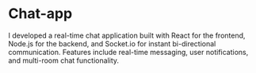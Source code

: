 # Chat-app
I developed a real-time chat application built with React for the frontend, Node.js for the backend, and Socket.io for instant bi-directional communication. Features include real-time messaging, user notifications, and multi-room chat functionality.
